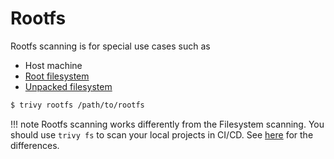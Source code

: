 # Rootfs
Rootfs scanning is for special use cases such as

- Host machine
- [Root filesystem](../advanced/container/embed-in-dockerfile.md)
- [Unpacked filesystem](../advanced/container/unpacked-filesystem.md)
 
```bash
$ trivy rootfs /path/to/rootfs
```

!!! note
    Rootfs scanning works differently from the Filesystem scanning.
    You should use `trivy fs` to scan your local projects in CI/CD.
    See [here](../scanner/vulnerability/detection/language.md) for the differences.
